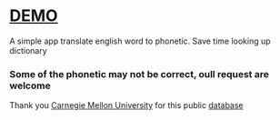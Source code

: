 # [DEMO](http://phonetic.anhduy.io)

A simple app translate english word to phonetic. Save time looking up dictionary

### Some of the phonetic may not be correct, oull request are welcome

Thank you [Carnegie Mellon University](http://www.cmu.edu/index.shtml) for this public [database](ftp://ftp.cs.cmu.edu/project/fgdata/dict)
